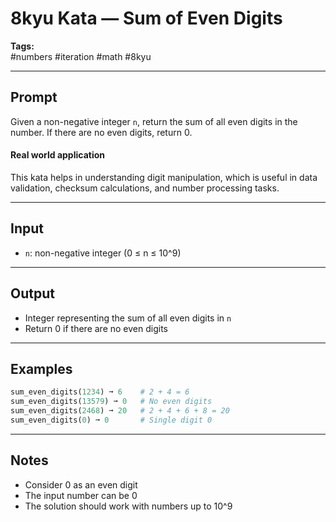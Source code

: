 # 8kyu Kata — Sum of Even Digits

**Tags:**  
#numbers #iteration #math #8kyu 

---

## Prompt

Given a non-negative integer `n`, return the sum of all even digits in the number. If there are no even digits, return 0.

#### Real world application
This kata helps in understanding digit manipulation, which is useful in data validation, checksum calculations, and number processing tasks.

---

## Input

- `n`: non-negative integer (0 ≤ n ≤ 10^9)

---

## Output

- Integer representing the sum of all even digits in `n`
- Return 0 if there are no even digits

---

## Examples

```python
sum_even_digits(1234) ➞ 6    # 2 + 4 = 6
sum_even_digits(13579) ➞ 0   # No even digits
sum_even_digits(2468) ➞ 20   # 2 + 4 + 6 + 8 = 20
sum_even_digits(0) ➞ 0       # Single digit 0
```

---

## Notes

- Consider 0 as an even digit
- The input number can be 0
- The solution should work with numbers up to 10^9 